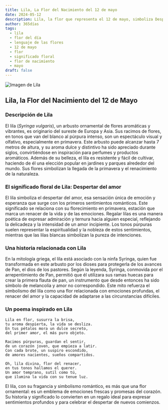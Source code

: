 ```yaml
---
title: Lila, La Flor del Nacimiento del 12 de mayo
date: 2024-05-12
description: Lila, la flor que representa el 12 de mayo, simboliza Despertar del amor. Descubre su fascinante historia, significado en el lenguaje de las flores y una poesía que celebra su belleza.
author: 365días
tags:
  - lila
  - flor del día
  - lenguaje de las flores
  - 12 de mayo
  - flor
  - significado floral
  - flor de nacimiento
  - mayo
draft: false
---
```


![Imagen de Lila](https://cdn.pixabay.com/photo/2019/05/05/21/02/lilac-4181712_1280.jpg#center)


## Lila, la Flor del Nacimiento del 12 de Mayo

### Descripción de Lila

El lila (_Syringa vulgaris_), un arbusto ornamental de flores aromáticas y vibrantes, es originario del sureste de Europa y Asia. Sus racimos de flores, en tonos que van del blanco al púrpura intenso, son un espectáculo visual y olfativo, especialmente en primavera. Este arbusto puede alcanzar hasta 7 metros de altura, y su aroma dulce y distintivo ha sido apreciado durante siglos, convirtiéndose en inspiración para perfumes y productos aromáticos. Además de su belleza, el lila es resistente y fácil de cultivar, haciendo de él una elección popular en jardines y parques alrededor del mundo. Sus flores simbolizan la llegada de la primavera y el renacimiento de la naturaleza.

### El significado floral de Lila: Despertar del amor

El lila simboliza el despertar del amor, esa sensación única de emoción y esperanza que surge con los primeros sentimientos románticos. Este significado se relaciona con su florecimiento en primavera, estación que marca un renacer de la vida y de las emociones. Regalar lilas es una manera poética de expresar admiración y ternura hacia alguien especial, reflejando la delicadeza y la intensidad de un amor incipiente. Los tonos púrpuras suelen representar la espiritualidad y la nobleza de estos sentimientos, mientras que las lilas blancas simbolizan la pureza de intenciones.

### Una historia relacionada con Lila

En la mitología griega, el lila está asociado con la ninfa Syringa, quien fue transformada en este arbusto por los dioses para protegerla de los avances de Pan, el dios de los pastores. Según la leyenda, Syringa, conmovida por el arrepentimiento de Pan, permitió que él utilizara sus ramas huecas para crear la primera flauta de pan, un instrumento que desde entonces ha sido símbolo de melancolía y amor no correspondido. Este mito refuerza el simbolismo del lila como una flor relacionada con emociones profundas, el renacer del amor y la capacidad de adaptarse a las circunstancias difíciles.

### Un poema inspirado en Lila

```
Lila en flor, susurra la brisa,  
tu aroma despierta, la vida se desliza.  
En tus pétalos mora un dulce secreto,  
del primer amor, el más puro objeto.  

Racimos púrpuras, guardan el sentir,  
de un corazón joven, que empieza a latir.  
Con cada brote, un suspiro escondido,  
de amores nacientes, sueños compartidos.  

Oh, lila divina, flor del renacer,  
en tus tonos hallamos el querer.  
Un amor temprano, sutil como tú,  
que ilumina la vida con su tenue luz.  
```

El lila, con su fragancia y simbolismo romántico, es más que una flor ornamental: es un emblema de emociones frescas y promesas del corazón. Su historia y significado lo convierten en un regalo ideal para expresar sentimientos profundos y para celebrar el despertar de nuevos comienzos.
